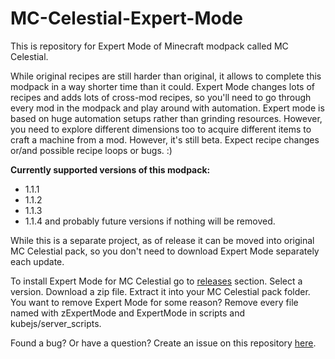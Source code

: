 # MC-Celestial-Expert-Mode
This is repository for Expert Mode of Minecraft modpack called MC Celestial. 

While original recipes are still harder than original, it allows to complete this modpack in a way shorter time than it could. Expert Mode changes lots of recipes and adds lots of cross-mod recipes, so you'll need to go through every mod in the modpack and play around with automation. Expert mode is based on huge automation setups rather than grinding resources. However, you need to explore different dimensions too to acquire different items to craft a machine from a mod.
However, it's still beta. Expect recipe changes or/and possible recipe loops or bugs. :)

**Currently supported versions of this modpack:**
 - 1.1.1
 - 1.1.2
 - 1.1.3 
 - 1.1.4
and probably future versions if nothing will be removed.

While this is a separate project, as of release it can be moved into original MC Celestial pack, so you don't need to download Expert Mode separately each update.

To install Expert Mode for MC Celestial go to [releases](https://github.com/DenisMasterHerobrine/MC-Celestial-Expert-Mode/releases) section. Select a version.
Download a zip file. Extract it into your MC Celestial pack folder. You want to remove Expert Mode for some reason? Remove every file named with zExpertMode and ExpertMode in scripts and kubejs/server_scripts.

Found a bug? Or have a question? Create an issue on this repository [here](https://github.com/DenisMasterHerobrine/MC-Celestial-Expert-Mode/issues).
